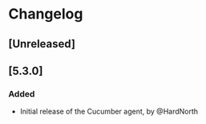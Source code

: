# Changelog
## [Unreleased]

## [5.3.0]
### Added
- Initial release of the Cucumber agent, by @HardNorth
